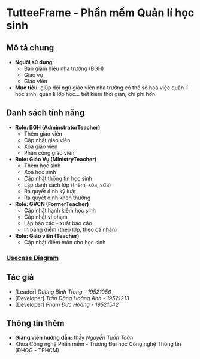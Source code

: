 # TutteeFrame - Phần mềm Quản lí học sinh
## Mô tả chung
  - **Người sử dụng**:
    - Ban giám hiệu nhà trường (BGH)
    - Giáo vụ
    - Giáo viên
  - **Mục tiêu**: giúp đội ngũ giáo viên nhà trường có thể số hoá việc quản lí học sinh, quản lí lớp học... tiết kiệm thời gian, chi phí hơn.
## Danh sách tính năng
  - **Role: BGH (AdminstratorTeacher)**
    - Thêm giáo viên
    - Cập nhật giáo viên
    - Xóa giáo viên
    - Phân công giáo viên
  - **Role: Giáo Vụ (MinistryTeacher)**
    - Thêm học sinh
    - Xóa học sinh
    - Cập nhật thông tin học sinh
    - Lập danh sách lớp (thêm, xóa, sửa)
    - Ra quyết định kỷ luật
    - Ra quyết định khen thưởng
  - **Role: GVCN (FormerTeacher)**
    - Cập nhật hạnh kiểm học sinh
    - Cập nhật vi phạm
    - Lập báo cáo - xuất báo cáo
    - In bảng điểm (theo lớp, theo cá nhân)
  - **Role: Giáo viên (Teacher)**
    - Cập nhật điểm môn cho học sinh
### **[Usecase Diagram](https://drive.google.com/file/d/1ABtAMIk52-Gye9QqIcycEgiHBsQpuhCQ/view?usp=sharing)**
## Tác giả
  - [Leader] *Dương Bình Trọng - 19521056*
  - [Developer] *Trần Đặng Hoàng Anh - 19521213*
  - [Developer] *Phạm Đức Hoàng - 19521542*
## Thông tin thêm
  - **Giảng viên hướng dẫn:** thầy *Nguyễn Tuấn Toàn*
  - Khoa Công nghệ Phần mềm - Trường Đại học Công nghệ Thông tin (ĐHQG - TPHCM)
